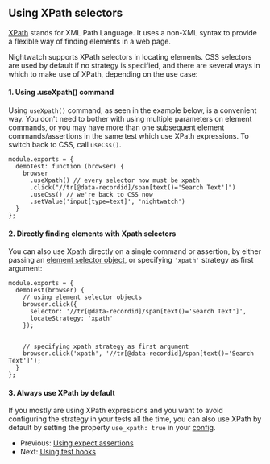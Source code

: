 ## Using XPath selectors

<a href="https://developer.mozilla.org/en-US/docs/Web/XPath" target="_blank">XPath</a> stands for XML Path Language. It uses a non-XML syntax to provide a flexible way of finding elements in a web page. 
 
Nightwatch supports XPath selectors in locating elements. CSS selectors are used by default if no strategy is specified, and there are several ways in which to make use of XPath, depending on the use case: 

#### 1. Using .useXpath() command

Using `useXpath()` command, as seen in the example below, is a convenient way. You don't need to bother with using multiple parameters on element commands, or you may have more than one subsequent element commands/assertions in the same test which use XPath expressions. To switch back to CSS, call `useCss()`.

<div class="sample-test"><pre data-language="javascript">
<code class="language-javascript">module.exports = {
  demoTest: function (browser) {
    browser
      .useXpath() // every selector now must be xpath
      .click("//tr[@data-recordid]/span[text()='Search Text']")
      .useCss() // we're back to CSS now
      .setValue('input[type=text]', 'nightwatch')
  }
};</code></pre></div>

#### 2. Directly finding elements with Xpath selectors

You can also use Xpath directly on a single command or assertion, by either passing an [element selector object][11], or specifying `'xpath'` strategy as first argument:

<div class="sample-test"><pre data-language="javascript">
<code class="language-javascript">module.exports = {
  demoTest(browser) {
    // using element selector objects
    browser.click({
      selector: '//tr[@data-recordid]/span[text()='Search Text']',
      locateStrategy: 'xpath'
    });
    <br>
    // specifying xpath strategy as first argument
    browser.click('xpath', '//tr[@data-recordid]/span[text()='Search Text']');
  }
};</code></pre></div>

#### 3. Always use XPath by default

If you mostly are using XPath expressions and you want to avoid configuring the strategy in your tests all the time, you can also use XPath by default by setting the property `use_xpath: true` in your [config][10].

- Previous: [Using expect assertions](https://nightwatchjs.org/guide/using-nightwatch/expect-assertions.html)
- Next: [Using test hooks](https://nightwatchjs.org/guide/using-nightwatch/using-test-hooks.html)

[10]:   /gettingstarted/configuration/#extended-settings
[11]:   https://nightwatchjs.org/guide/working-with-page-objects/#element-properties

